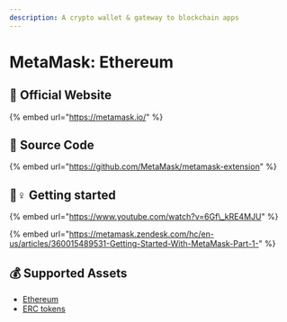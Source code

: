 ```yaml
---
description: A crypto wallet & gateway to blockchain apps
---
```


# MetaMask: Ethereum

## 🚀 Official Website

{% embed url="https://metamask.io/" %}

## 📑 Source Code

{% embed url="https://github.com/MetaMask/metamask-extension" %}

## 🧙♀ Getting started

{% embed url="https://www.youtube.com/watch?v=6Gf\_kRE4MJU" %}

{% embed url="https://metamask.zendesk.com/hc/en-us/articles/360015489531-Getting-Started-With-MetaMask-Part-1-" %}

## 💰 Supported Assets

* [Ethereum](../../coins/overview-eth/)
* [ERC tokens](../../coins/overview-eth/)

